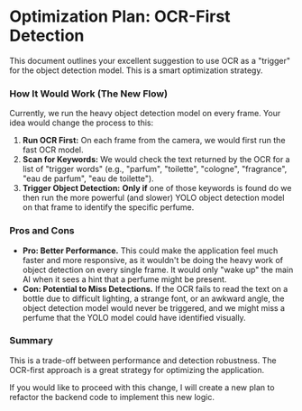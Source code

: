 # Optimization Plan: OCR-First Detection

This document outlines your excellent suggestion to use OCR as a "trigger" for the object detection model. This is a smart optimization strategy.

### How It Would Work (The New Flow)

Currently, we run the heavy object detection model on every frame. Your idea would change the process to this:

1.  **Run OCR First:** On each frame from the camera, we would first run the fast OCR model.
2.  **Scan for Keywords:** We would check the text returned by the OCR for a list of "trigger words" (e.g., "parfum", "toilette", "cologne", "fragrance", "eau de parfum", "eau de toilette").
3.  **Trigger Object Detection:** **Only if** one of those keywords is found do we then run the more powerful (and slower) YOLO object detection model on that frame to identify the specific perfume.

### Pros and Cons

*   **Pro: Better Performance.** This could make the application feel much faster and more responsive, as it wouldn't be doing the heavy work of object detection on every single frame. It would only "wake up" the main AI when it sees a hint that a perfume might be present.
*   **Con: Potential to Miss Detections.** If the OCR fails to read the text on a bottle due to difficult lighting, a strange font, or an awkward angle, the object detection model would never be triggered, and we might miss a perfume that the YOLO model could have identified visually.

### Summary

This is a trade-off between performance and detection robustness. The OCR-first approach is a great strategy for optimizing the application.

If you would like to proceed with this change, I will create a new plan to refactor the backend code to implement this new logic.
